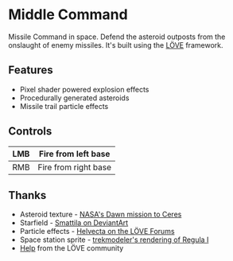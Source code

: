 Middle Command
==============

Missile Command in space. Defend the asteroid outposts from the onslaught of enemy missiles. It's built using the [LÖVE](https://love2d.org/) framework.

Features
--------
* Pixel shader powered explosion effects
* Procedurally generated asteroids
* Missile trail particle effects

Controls
--------
| LMB | Fire from left base  |
|-----|----------------------|
| RMB | Fire from right base |

Thanks
------
* Asteroid texture - [NASA's Dawn mission to Ceres](http://dawn.jpl.nasa.gov/multimedia/images/Atlas_Images/AV10_Eutropia_section_lg.png)
* Starfield - [Smattila on DeviantArt](http://smattila.deviantart.com/art/Starfield-stock-154786926)
* Particle effects - [Helvecta on the LÖVE Forums](https://love2d.org/forums/viewtopic.php?f=3&t=77704&start=10)
* Space station sprite - [trekmodeler's rendering of Regula I](http://trekmodeler.deviantart.com/art/Orbital-Office-and-Regula-1-134036496)
* [Help](https://love2d.org/forums/viewtopic.php?t=81482) from the LÖVE community
